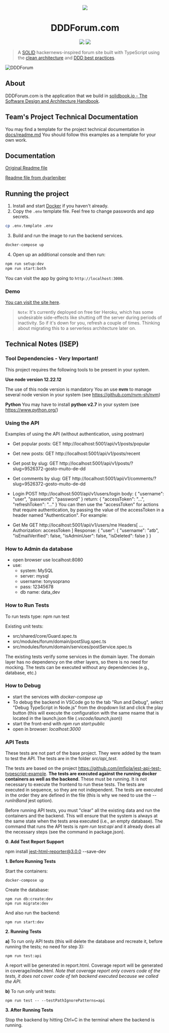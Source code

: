 


<p align="center">
 <img src="https://user-images.githubusercontent.com/6892666/67032637-fc237200-f0e1-11e9-8a46-f5d655e71962.png"/>
</p>
<h1 align="center">DDDForum.com</h1>

<p align="center">
 <a href="https://circleci.com/gh/stemmlerjs/ddd-forum"><img src="https://circleci.com/gh/circleci/circleci-docs.svg?style=svg"></a>
 <a href="#contributors"><img src="https://img.shields.io/badge/all_contributors-2-orange.svg?style=flat-square"></a>
</p>

> A [SOLID](https://khalilstemmler.com/articles/solid-principles/solid-typescript/) hackernews-inspired forum site built with TypeScript using the [clean architecture](https://khalilstemmler.com/articles/software-design-architecture/organizing-app-logic/) and [DDD best practices](https://khalilstemmler.com/articles/domain-driven-design-intro/).

![DDDForum](https://user-images.githubusercontent.com/6892666/67032446-9931db00-f0e1-11e9-894d-7bccd240c851.png)

## About 

DDDForum.com is the application that we build in [solidbook.io - The Software Design and Architecture Handbook](https://solidbook.io). 

## Team's Project Technical Documentation  

You may find a template for the project technical documentation in [docs/readme.md](docs/readme.md)
You should follow this examples as a template for your own work.

## Documentation

[Original Readme file](README-original.md)

[Readme file from dyarleniber](README-dyarleniber.md)


## Running the project

1. Install and start [Docker](https://docs.docker.com/compose/gettingstarted/) if you haven't already.
2. Copy the `.env` template file. Feel free to change passwords and app secrets. 

```bash
cp .env.template .env
```

3. Build and run the image to run the backend services.

```bash
docker-compose up
```

4. Open up an additional console and then run:

```bash
npm run setup:dev
npm run start:both
```

You can visit the app by going to `http://localhost:3000`.

### Demo 

[You can visit the site here](https://dddforum.com).

> `Note`: It's currently deployed on free tier Heroku, which has some undesirable side-effects like shutting off the server during periods of inactivity. So if it's down for you, refresh a couple of times. Thinking about migrating this to a serverless architecture later on.

## Technical Notes (ISEP)

### Tool Dependencies - Very Important!

  This project requires the following tools to be present in your system.

  **Use node version 12.22.12**

  The use of this node version is mandatory
  You an use **nvm** to manage several node version in your system (see https://github.com/nvm-sh/nvm)

  **Python**
  You may have to install **python v2.7** in your system (see https://www.python.org/)
### Using the API

Examples of using the API (without authentication, using postman)

  - Get popular posts:
  GET http://localhost:5001/api/v1/posts/popular

  - Get new posts:
  GET http://localhost:5001/api/v1/posts/recent

  - Get post by slug:
  GET http://localhost:5001/api/v1/posts/?slug=9526372-gosto-muito-de-dd

  - Get comments by slug:
  GET http://localhost:5001/api/v1/comments/?slug=9526372-gosto-muito-de-dd

  - Login
  POST http://localhost:5001/api/v1/users/login
  body:
  {
    "username": "user",
    "password": "password"
  }
  return:
  {
    "accessToken": "...",
    "refreshToken": "..."
  }
  You can then use the "accessToken" for actions that require authentication, by passing the value of the accessToken in a header named "Authentication". For example:
  - Get Me
  GET http://localhost:5001/api/v1/users/me
    Headers[
      ...
      Authorization: accessToken
    ]
  Response:
  {
    "user": {
        "username": "atb",
        "isEmailVerified": false,
        "isAdminUser": false,
        "isDeleted": false
    }
  }

### How to Admin da database
  
  - open browser use localhost:8080
  - use:
    - system: MySQL
    - server: mysql
    - username: tonysoprano
    - pass: 12345678
    - db name: data_dev

### How to Run Tests

  To run tests type: npm run test

  Existing unit tests:
  - src/shared/core/Guard.spec.ts
  - src/modules/forum/domain/postSlug.spec.ts
  - src/modules/forum/domain/services/postService.spec.ts

  The existing tests verify some services in the domain layer. The domain layer has no dependency on the other layers, so there is no need for mocking. The tests can be executed without any dependencies (e.g., database, etc.)

### How to Debug

  - start the services with *docker-compose up*
  - To debug the backend in VSCode go to the tab "Run and Debug", select "Debug TypeScript in Node.js" from the dropdown list and click the play button (this will execute the configuration with the same nsame that is located in the launch.json file (*.vscode/launch.json*))
  - start the front-end with *npm run  start:public*
  - open in browser: *localhost:3000*
 
### API Tests

  These tests are not part of the base project. They were added by the team to test the API. The tests are in the folder *src/api_test*.

  The tests are based on the project https://github.com/jmfiola/jest-api-test-typescript-example. **The tests are executed against the running docker containers as well as the backend**. These must be running. It is not necessary to execute the frontend to run these tests. The tests are executed in sequence, so they are not independent. The tests are executed in the order they are defined in the file (this is why we need to use the *--runInBand* jest option).

  Before running API tests, you must "clear" all the existing data and run the containers and the backend. This will ensure that the system is always at the same state when the tests area executed (i.e., an empty database). The command that runs the API tests is *npm run test:api* and it already does all the necessary steps (see the command in package.json).

  **0. Add Test Report Support**

  npm install jest-html-reporter@3.0.0 --save-dev

  **1. Before Running Tests**

  Start the containers:

    docker-compose up

  Create the database:

    npm run db:create:dev
    npm run migrate:dev 

  And also run the backend:

    npm run start:dev

  **2. Running Tests**

  **a)** To run only API tests (this will delete the database and recreate it, before running the tests; no need for step 3):

    npm run test:api

  A report will be generated in report.html. Coverage report will be generated in coverage/index.html. *Note that coverage report only covers code of the tests, it does not cover code of teh backend executed because we called the API.*

  **b)** To run only unit tests:

    npm run test -- --testPathIgnorePatterns=api

  **3. After Running Tests**

  Stop the backend by hitting Ctrl+C in the terminal where the backend is running.
